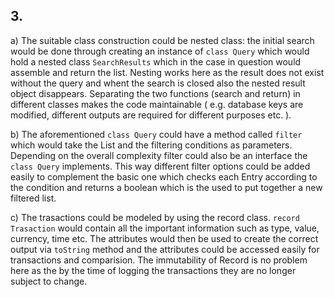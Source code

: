 ## 3. 

a) The suitable class construction could be nested class: the initial search would be done through creating an instance of `class Query` which would hold a nested class `SearchResults` which in the case in question would assemble and return the list. Nesting works here as the result does not exist without the query and whent the search is closed also the nested result object disappears. Separating the two functions (search and return) in different classes makes the code maintainable ( e.g. database keys are modified, different outputs are required for different purposes etc. ). 

b) The aforementioned `class Query` could have a method called `filter` which would take the List<Entry> and the filtering conditions as parameters. Depending on the overall complexity filter could also be an interface the `class Query` implements. This way different filter options could be added easily to complement the basic one which checks each Entry according to the condition and returns a boolean which is the used to put together a new filtered list. 

c) The trasactions could be modeled by using the record class. `record Trasaction` would contain all the important information such as type, value, currency, time etc. The attributes would then be used to create the correct output via `toString` method and the attributes could be accessed easily for transactions and comparision. The immutability of Record is no problem here as the by the time of logging the transactions they are no longer subject to change.

